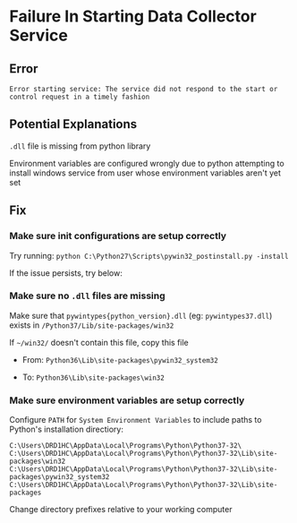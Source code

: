 # Failure In Starting Data Collector Service

## Error

`Error starting service: The service did not respond to the start or control request in a timely fashion`

## Potential Explanations

`.dll` file is missing from python library

Environment variables are configured wrongly due to python attempting to install windows service from user whose environment variables aren't yet set

## Fix

### Make sure init configurations are setup correctly

Try running: `python C:\Python27\Scripts\pywin32_postinstall.py -install`

If the issue persists, try below: <br/>

### Make sure no `.dll` files are missing

Make sure that `pywintypes{python_version}.dll` (eg: `pywintypes37.dll`) exists in `/Python37/Lib/site-packages/win32`

If `~/win32/` doesn't contain this file, copy this file 

- From: `Python36\Lib\site-packages\pywin32_system32`

- To: `Python36\Lib\site-packages\win32`

### Make sure environment variables are setup correctly
Configure `PATH` for `System Environment Variables` to include paths to Python's installation directiory:


```
C:\Users\DRD1HC\AppData\Local\Programs\Python\Python37-32\
C:\Users\DRD1HC\AppData\Local\Programs\Python\Python37-32\Lib\site-packages\win32
C:\Users\DRD1HC\AppData\Local\Programs\Python\Python37-32\Lib\site-packages\pywin32_system32
C:\Users\DRD1HC\AppData\Local\Programs\Python\Python37-32\Lib\site-packages
```

Change directory prefixes relative to your working computer